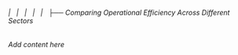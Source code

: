 ###### |   |   |   |   |   ├── Comparing Operational Efficiency Across Different Sectors

*Add content here*